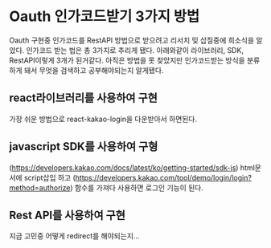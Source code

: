 # Oauth 인가코드받기 3가지 방법
Oauth 구현중 인가코드를 RestAPI 방법으로 받으려고 리서치 및 삽질중에 희소식을 알았다. 인가코드 받는 법은 총 3가지로 추리게 됐다. 아래와같이 라이브러리, SDK, RestAPI이렇게 3개가 된거같다.
아직은 방법을 못 찾았지만 인가코드받는 방식을 분류하게 돼서 무엇을 검색하고 공부해야되는지 알게됐다.

## react라이브러리를 사용하여 구현
가장 쉬운 방법으로 react-kakao-login을 다운받아서 하면된다.

## javascript SDK를 사용하여 구형
(https://developers.kakao.com/docs/latest/ko/getting-started/sdk-js) html문서에 script삽입 하고
(https://developers.kakao.com/tool/demo/login/login?method=authorize) 함수를 가져다 사용하면 로그인 기능이 된다.

## Rest API를 사용하여 구현
지금 고민중 어떻게 redirect를 해야되는지...